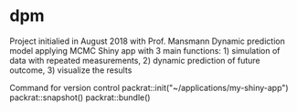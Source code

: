 # dpm 
Project initialied in August 2018 with Prof. Mansmann
Dynamic prediction model applying MCMC
Shiny app with 3 main functions: 1) simulation of data with repeated measurements, 2) dynamic prediction of future outcome, 3) visualize the results


Command for version control
packrat::init("~/applications/my-shiny-app") 
packrat::snapshot()
packrat::bundle()
